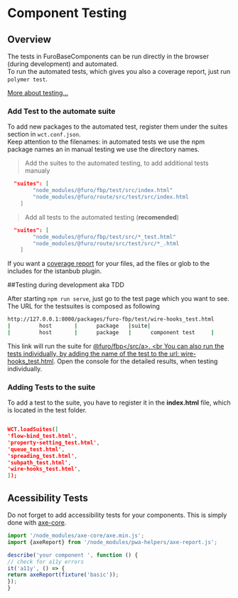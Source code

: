  <h1>Component Testing</h1>
    <furo-vertical-scroller>
      <h2>Overview</h2>
      <p>The tests in FuroBaseComponents can be run directly in the browser (during development) and automated. <br>
        To run the automated tests, which gives you also a coverage report, just run <code>polymer test</code>.</p>
      <p><a href="https://github.com/Polymer/tools/tree/master/packages/web-component-tester" target="_blank">More about testing...</a></p>
      <h3>Add Test to the automate suite</h3>
      <p>To add new packages to the automated test, register them under the suites section in <code>wct.conf.json</code>.
        <br>
        Keep attention to the filenames: in automated tests we use the npm package names an in manual testing we use the
        directory names.
      </p>

> Add the suites to the automated testing, to add additional tests manualy
``` json 
  "suites": [
        "node_modules/@furo/fbp/test/src/index.html"
        "node_modules/@furo/route/src/test/src/index.html
    ]
```


> Add all tests to the automated testing (**recomended**)
``` json 
  "suites": [
        "node_modules/@furo/fbp/test/src/*_test.html"
        "node_modules/@furo/route/src/test/src/*_.html
    ]
```

If you want a <a href="/coverage/lcov-report/index.html">coverage report</a> for your files, ad the files or glob to
the includes for the istanbub plugin.

##Testing during development aka TDD

After starting <code>npm run serve</code>, just go to the test page which you want to see. The URL for the
testsuites
is composed as following

``` bash
http://127.0.0.1:8000/packages/furo-fbp/test/wire-hooks_test.html
|         host       |      package   |suite|
|         host       |      package   |      component test     |

```

This link will run the suite for <a href="/packages/furo-fbp/test/" target="_blank">@furo/fbp</src/a>. <br
You can also run the tests individually, by adding the name of the test to the url: <a
href="/packages/furo-fbp/test/wire-hooks_test.html" target="_blank">wire-hooks_test.html</a>. Open the
console
for the detailed results, when testing individually.
### Adding Tests to the suite

To add a test to the suite, you have to register it in the <b>index.html</b> file, which is located in the test
folder.

``` json

WCT.loadSuites([
'flow-bind_test.html',
'property-setting_test.html',
'queue_test.html',
'spreading_test.html',
'subpath_test.html',
'wire-hooks_test.html',
]);
```

## Acessibility Tests

Do not forget to add accessibility tests for your components. This is simply done with <a href="https://github.com/dequelabs/axe-core" target="_blank">axe-core</a>. 

``` javascript
import '/node_modules/axe-core/axe.min.js';
import {axeReport} from '/node_modules/pwa-helpers/axe-report.js';

describe('your component ', function () {
// check for a11y errors
it('a11y', () => {
return axeReport(fixture('basic'));
});
}
```

